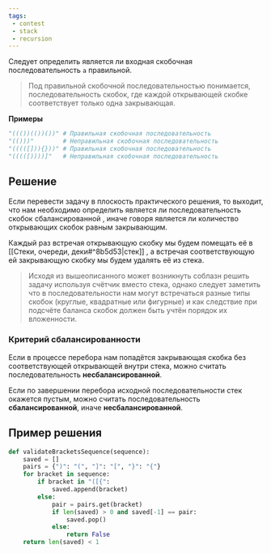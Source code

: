 ```yaml
---
tags:
 - contest
 - stack
 - recursion
---
```


Следует определить является ли входная скобочная последовательность `a` правильной.

> Под правильной скобочной последовательностью понимается, последовательность скобок, где каждой открывающей скобке соответствует только одна закрывающая.

**Примеры**

```Python
"((())(())())" # Правильная скобочная последовательность
"(()))"        # Неправильная скобочная последовательность
"(((([])){}))" # Правильная скобочная последовательность
"(((([))))]"   # Неправильная скобочная последовательность
```

## Решение

Если перевести задачу в плоскость практического решения, то выходит, что нам необходимо определить является ли последовательность скобок сбалансированной , иначе говоря является ли количество открывающих скобок равным закрывающим.

Каждый раз встречая открывающую скобку мы будем помещать её в [[Стеки, очереди, деки#^8b5d53|стек]] , а встречая соответствующую ей закрывающую скобку мы будем удалять её из стека. 

> Исходя из вышеописанного может возникнуть соблазн решить задачу используя счётчик вместо стека, однако следует заметить что в последовательности нам могут встречаться разные типы скобок (круглые, квадратные или фигурные) и как следствие при подсчёте баланса скобок должен быть учтён порядок их вложенности.

### Критерий сбалансированности

Если в процессе перебора нам попадётся закрывающая скобка без соответствующей открывающей внутри стека, можно считать последовательность **несбалансированной**.

Если по завершении перебора исходной последовательности стек окажется пустым, можно считать последовательность **сбалансированной**, иначе **несбалансированной**.

## Пример решения

```Python
def validateBracketsSequence(sequence):
	saved = []
	pairs = {")": "(", "]": "[", "}": "{"}
	for bracket in sequence:
		if bracket in "([{":
			saved.append(bracket)
		else:
			pair = pairs.get(bracket)
			if len(saved) > 0 and saved[-1] == pair:
				saved.pop()
			else:
				return False
	return len(saved) < 1
```